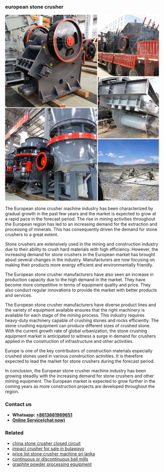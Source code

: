 <h3>european stone crusher</h3><img src='1708332801.jpg' alt=''><p>The European stone crusher machine industry has been characterized by gradual growth in the past few years and the market is expected to grow at a rapid pace in the forecast period. The rise in mining activities throughout the European region has led to an increasing demand for the extraction and processing of minerals. This has consequently driven the demand for stone crushers to a great extent.</p><p>Stone crushers are extensively used in the mining and construction industry due to their ability to crush hard materials with high efficiency. However, the increasing demand for stone crushers in the European market has brought about several changes in the industry. Manufacturers are now focusing on making their products more energy efficient and environmentally friendly.</p><p>The European stone crusher manufacturers have also seen an increase in production capacity due to the high demand in the market. They have become more competitive in terms of equipment quality and price. They also conduct regular innovations to provide the market with better products and services.</p><p>The European stone crusher manufacturers have diverse product lines and the variety of equipment available ensures that the right machinery is available for each stage of the mining process. This industry requires heavy-duty machinery capable of crushing stones and rocks efficiently. The stone crushing equipment can produce different sizes of crushed stone. With the current growth rate of global urbanization, the stone crushing equipment market is anticipated to witness a surge in demand for crushers applied in the construction of infrastructure and other activities.</p><p>Europe is one of the key contributors of construction materials especially crushed stones used in various construction activities. It is therefore expected to lead the market for stone crushers during the forecast period.</p><p>In conclusion, the European stone crusher machine industry has been growing steadily with the increasing demand for stone crushers and other mining equipment. The European market is expected to grow further in the coming years as more construction projects are developed throughout the region.</p><h3>Contact us</h3><ul><li><strong>Whatsapp:&nbsp;<a href="https://wa.me/8613661969651">+8613661969651</a></strong></li><li><a href="https://swt.shibang-china.com/?git&amp;zhl&amp;european stone crusher"><strong>Online Service(chat now)</strong></a></li></ul><h3>Related</h3><ul><li><a href='china stone crusher closed circuit.md'>china stone crusher closed circuit</a></li><li><a href='impact crusher for sale in bulawayo.md'>impact crusher for sale in bulawayo</a></li><li><a href='price list stone crusher machine sri lanka.md'>price list stone crusher machine sri lanka</a></li><li><a href='continuous or discontinuous ball mills.md'>continuous or discontinuous ball mills</a></li><li><a href='graphite powder processing equipment.md'>graphite powder processing equipment</a></li></ul>
